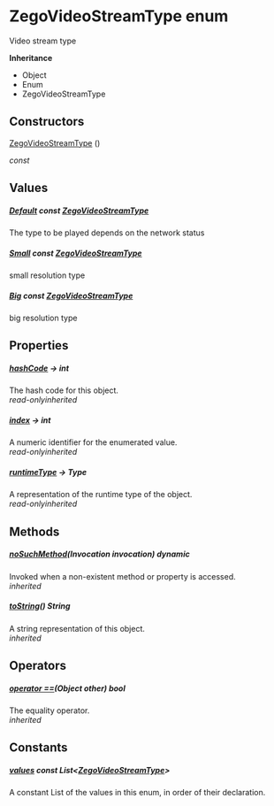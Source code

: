 


# ZegoVideoStreamType enum







<p>Video stream type</p>



**Inheritance**

- Object
- Enum
- ZegoVideoStreamType






## Constructors

[ZegoVideoStreamType](../zego_uikit_prebuilt_live_audio_room/ZegoVideoStreamType/ZegoVideoStreamType.md) ()

  _const_ 


## Values

##### [Default](../zego_uikit_prebuilt_live_audio_room/ZegoVideoStreamType.md) const [ZegoVideoStreamType](../zego_uikit_prebuilt_live_audio_room/ZegoVideoStreamType.md)



<p>The type to be played depends on the network status</p>  




##### [Small](../zego_uikit_prebuilt_live_audio_room/ZegoVideoStreamType.md) const [ZegoVideoStreamType](../zego_uikit_prebuilt_live_audio_room/ZegoVideoStreamType.md)



<p>small resolution type</p>  




##### [Big](../zego_uikit_prebuilt_live_audio_room/ZegoVideoStreamType.md) const [ZegoVideoStreamType](../zego_uikit_prebuilt_live_audio_room/ZegoVideoStreamType.md)



<p>big resolution type</p>  





## Properties

##### [hashCode](../zego_uikit_prebuilt_live_audio_room/ZegoVideoStreamType/hashCode.md) &#8594; int



The hash code for this object.  
_<span class="feature">read-only</span><span class="feature">inherited</span>_



##### [index](../zego_uikit_prebuilt_live_audio_room/ZegoVideoStreamType/index.md) &#8594; int



A numeric identifier for the enumerated value.  
_<span class="feature">read-only</span><span class="feature">inherited</span>_



##### [runtimeType](../zego_uikit_prebuilt_live_audio_room/ZegoVideoStreamType/runtimeType.md) &#8594; Type



A representation of the runtime type of the object.  
_<span class="feature">read-only</span><span class="feature">inherited</span>_





## Methods

##### [noSuchMethod](../zego_uikit_prebuilt_live_audio_room/ZegoVideoStreamType/noSuchMethod.md)(Invocation invocation) dynamic



Invoked when a non-existent method or property is accessed.  
_<span class="feature">inherited</span>_



##### [toString](../zego_uikit_prebuilt_live_audio_room/ZegoVideoStreamType/toString.md)() String



A string representation of this object.  
_<span class="feature">inherited</span>_





## Operators

##### [operator ==](../zego_uikit_prebuilt_live_audio_room/ZegoVideoStreamType/operator_equals.md)(Object other) bool



The equality operator.  
_<span class="feature">inherited</span>_










## Constants

##### [values](../zego_uikit_prebuilt_live_audio_room/ZegoVideoStreamType/values-constant.md) const List&lt;[ZegoVideoStreamType](../zego_uikit_prebuilt_live_audio_room/ZegoVideoStreamType.md)>



A constant List of the values in this enum, in order of their declaration.  









